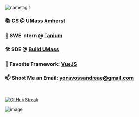 ![nametag 1](https://user-images.githubusercontent.com/76519301/234890624-813a9908-f010-4dce-88aa-c89e23be44ef.png)

### 📚 CS @ [UMass Amherst](https://www.cics.umass.edu/)
### 🔴 SWE Intern @ [Tanium](https://www.tanium.com/)
### 🛠️ SDE @ [Build UMass](https://buildumass.com/)
### 💚 Favorite Framework: [VueJS](https://vuejs.org/)
### 📫 Shoot Me an Email: yonavossandreae@gmail.com

<br>

[![GitHub Streak](http://github-readme-streak-stats.herokuapp.com?user=yonava&theme=dark)](https://git.io/streak-stats)

![image](https://github.com/Yonava/yonava/assets/76519301/b296c188-1490-43a4-8845-42765bf847f0)


